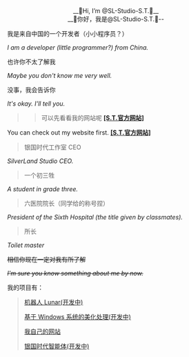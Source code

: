 <center>__🎈Hi, I’m @SL-Studio-S.T.🎈__</center>

<center>__🎈你好，我是@SL-Studio-S.T.🎈--</center>

我是来自中国的一个开发者（小小程序员？）

*I am a developer (little programmer?) from China.*

也许你不太了解我

*Maybe you don't know me very well.*

没事，我会告诉你

*It's okay. I'll tell you.*

>>可以先看看我的网站呢 [**[S.T.官方网站]**](https://ygsd-sl-studio.rth1.xyz/st.html)

You can check out my website first. [**[S.T.官方网站]**](https://ygsd-sl-studio.rth1.xyz/st.html)

>银国时代工作室 CEO

*SilverLand Studio CEO.*

>一个初三牲

*A student in grade three.*

>六医院院长（同学给的称号捏）

*President of the Sixth Hospital (the title given by classmates).*

>所长

*Toilet master*

~~相信你现在一定对我有所了解~~

~~*I'm sure you know something about me by now.*~~

我的项目有：
>[机器人 Lunar(开发中)](https://github.com/SL-Studio-ST/Lunar.Bot)
> 
> [基于 Windows 系统的美化处理(开发中)](https://github.com/SL-Studio-ST/Lunar_UI)
> 
> [我自己的网站](https://github.com/SL-Studio-ST/SL-Web)
> 
> [银国时代智能体(开发中)](https://github.com/SL-Studio-ST/SL-Intelligence)